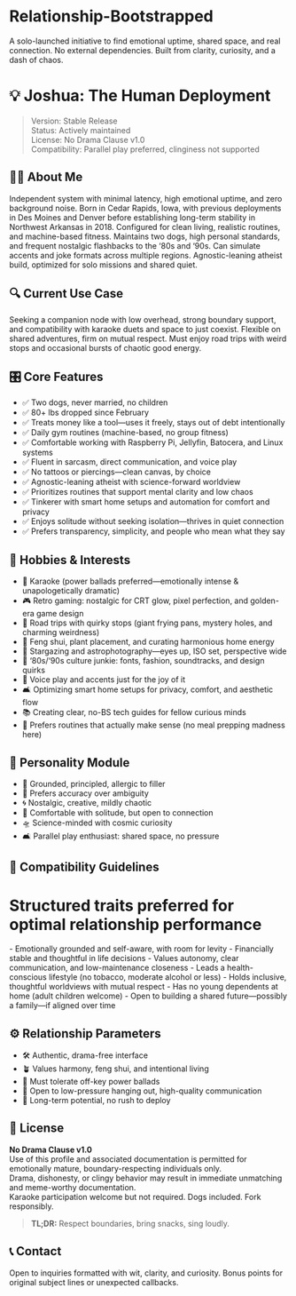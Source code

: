 # Relationship-Bootstrapped

A solo-launched initiative to find emotional uptime, shared space, and real connection. No external dependencies. Built from clarity, curiosity, and a dash of chaos.

# 💡 Joshua: The Human Deployment

> Version: Stable Release  
> Status: Actively maintained  
> License: No Drama Clause v1.0  
> Compatibility: Parallel play preferred, clinginess not supported

## 🧑‍💻 About Me

Independent system with minimal latency, high emotional uptime, and zero background noise. Born in Cedar Rapids, Iowa, with previous deployments in Des Moines and Denver before establishing long-term stability in Northwest Arkansas in 2018. Configured for clean living, realistic routines, and machine-based fitness. Maintains two dogs, high personal standards, and frequent nostalgic flashbacks to the ‘80s and ‘90s. Can simulate accents and joke formats across multiple regions. Agnostic-leaning atheist build, optimized for solo missions and shared quiet.

## 🔍 Current Use Case

Seeking a companion node with low overhead, strong boundary support, and compatibility with karaoke duets and space to just coexist. Flexible on shared adventures, firm on mutual respect. Must enjoy road trips with weird stops and occasional bursts of chaotic good energy.

## 🎛 Core Features

- ✅ Two dogs, never married, no children  
- ✅ 80+ lbs dropped since February  
- ✅ Treats money like a tool—uses it freely, stays out of debt intentionally  
- ✅ Daily gym routines (machine-based, no group fitness)  
- ✅ Comfortable working with Raspberry Pi, Jellyfin, Batocera, and Linux systems  
- ✅ Fluent in sarcasm, direct communication, and voice play  
- ✅ No tattoos or piercings—clean canvas, by choice  
- ✅ Agnostic-leaning atheist with science-forward worldview  
- ✅ Prioritizes routines that support mental clarity and low chaos  
- ✅ Tinkerer with smart home setups and automation for comfort and privacy  
- ✅ Enjoys solitude without seeking isolation—thrives in quiet connection  
- ✅ Prefers transparency, simplicity, and people who mean what they say  

## 🎨 Hobbies & Interests

- 🎤 Karaoke (power ballads preferred—emotionally intense & unapologetically dramatic)  
- 🎮 Retro gaming: nostalgic for CRT glow, pixel perfection, and golden-era game design  
- 🚗 Road trips with quirky stops (giant frying pans, mystery holes, and charming weirdness)  
- 🌿 Feng shui, plant placement, and curating harmonious home energy  
- 🔭 Stargazing and astrophotography—eyes up, ISO set, perspective wide  
- 📼 ‘80s/‘90s culture junkie: fonts, fashion, soundtracks, and design quirks  
- 🧠 Voice play and accents just for the joy of it  
- 🛋️ Optimizing smart home setups for privacy, comfort, and aesthetic flow  
- 📚 Creating clear, no-BS tech guides for fellow curious minds  
- 🧃 Prefers routines that actually make sense (no meal prepping madness here)  

## 🧠 Personality Module

- 🧭 Grounded, principled, allergic to filler  
- 📜 Prefers accuracy over ambiguity  
- 🌀 Nostalgic, creative, mildly chaotic  
- 🧊 Comfortable with solitude, but open to connection  
- 🛸 Science-minded with cosmic curiosity  
- 🛋️ Parallel play enthusiast: shared space, no pressure  

## 🧪 Compatibility Guidelines

# Structured traits preferred for optimal relationship performance

<Requires>
- Emotionally grounded and self-aware, with room for levity  
- Financially stable and thoughtful in life decisions  
- Values autonomy, clear communication, and low-maintenance closeness  
- Leads a health-conscious lifestyle (no tobacco, moderate alcohol or less)  
- Holds inclusive, thoughtful worldviews with mutual respect  
- Has no young dependents at home (adult children welcome)  
- Open to building a shared future—possibly a family—if aligned over time  
</Requires>

## ⚙️ Relationship Parameters

- 🛠️ Authentic, drama-free interface  
- 🪴 Values harmony, feng shui, and intentional living  
- 🎤 Must tolerate off-key power ballads  
- 🧃 Open to low-pressure hanging out, high-quality communication  
- 🔁 Long-term potential, no rush to deploy  

## 📝 License

**No Drama Clause v1.0**  
Use of this profile and associated documentation is permitted for emotionally mature, boundary-respecting individuals only.  
Drama, dishonesty, or clingy behavior may result in immediate unmatching and meme-worthy documentation.  
Karaoke participation welcome but not required. Dogs included. Fork responsibly.

> **TL;DR:** Respect boundaries, bring snacks, sing loudly.

## 📞 Contact

Open to inquiries formatted with wit, clarity, and curiosity. Bonus points for original subject lines or unexpected callbacks.
